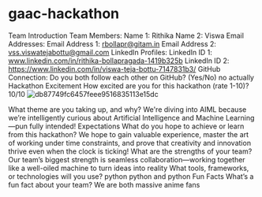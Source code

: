 # gaac-hackathon
Team Introduction
Team Members:
Name 1: Rithika 
Name 2: Viswa 
Email Addresses:
Email Address 1: rbollapr@gitam.in
Email Address 2: vss.viswatejabottu@gmail.com
LinkedIn Profiles:
LinkedIn ID 1: www.linkedin.com/in/rithika-bollapragada-1419b325b
LinkedIn ID 2: https://www.linkedin.com/in/viswa-teja-bottu-7147831b3/
GitHub Connection:
Do you both follow each other on GitHub? (Yes/No) no actually 
Hackathon Excitement
How excited are you for this hackathon (rate 1-10)?
10/10 
![db87749fc6457feee9516835113e15dc](https://github.com/user-attachments/assets/d69b56e4-ecf0-45bd-b7a8-d2c70fd79041)

What theme are you taking up, and why?
We're diving into AIML because we’re intelligently curious about Artificial Intelligence and Machine Learning—pun fully intended!
Expectations
What do you hope to achieve or learn from this hackathon?
We hope to gain valuable experience, master the art of working under time constraints, and prove that creativity and innovation thrive even when the clock is ticking!
What are the strengths of your team?
Our team’s biggest strength is seamless collaboration—working together like a well-oiled machine to turn ideas into reality
What tools, frameworks, or technologies will you use?
python python and python
Fun Facts
What’s a fun fact about your team?
We are both massive anime fans 
